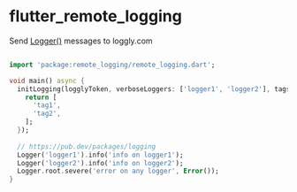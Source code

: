 # flutter_remote_logging
Send [Logger()](https://pub.dev/packages/logging) messages to loggly.com

```dart

import 'package:remote_logging/remote_logging.dart';

void main() async {
  initLogging(logglyToken, verboseLoggers: ['logger1', 'logger2'], tagsProvider: (record) {
    return [
      'tag1',
      'tag2',
    ];
  });
  
  // https://pub.dev/packages/logging
  Logger('logger1').info('info on logger1');
  Logger('logger2').info('info on logger2');
  Logger.root.severe('error on any logger', Error());
}
```
